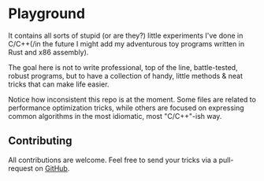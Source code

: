 # Playground

It contains all sorts of stupid (or are they?) little experiments I've done in C/C++(/in the future
I might add my adventurous toy programs written in Rust and x86 assembly).

The goal here is not to write professional, top of the line, battle-tested, robust programs, but to have a
collection of handy, little methods & neat tricks that can make life easier.

Notice how inconsistent this repo is at the moment.
Some files are related to performance optimization tricks, while others are focused on expressing common
algorithms in the most idiomatic, most "C/C++"-ish way.

## Contributing

All contributions are welcome. Feel free to send your tricks via a pull-request on
[GitHub](https://github.com/Zotyamester/Playground/pulls).
